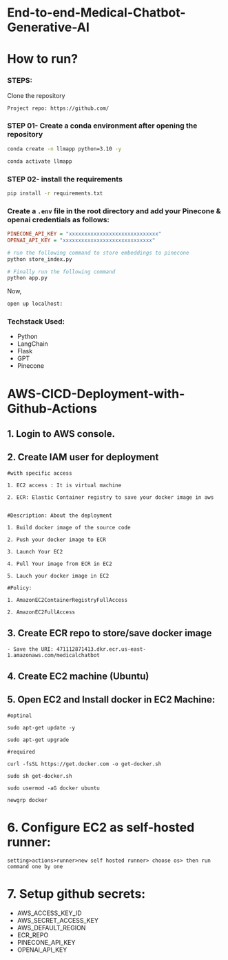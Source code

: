 # End-to-end-Medical-Chatbot-Generative-AI


# How to run?
### STEPS:

Clone the repository

```bash
Project repo: https://github.com/
```
### STEP 01- Create a conda environment after opening the repository

```bash
conda create -n llmapp python=3.10 -y
```

```bash
conda activate llmapp
```


### STEP 02- install the requirements
```bash
pip install -r requirements.txt
```


### Create a `.env` file in the root directory and add your Pinecone & openai credentials as follows:

```ini
PINECONE_API_KEY = "xxxxxxxxxxxxxxxxxxxxxxxxxxxxx"
OPENAI_API_KEY = "xxxxxxxxxxxxxxxxxxxxxxxxxxxxx"
```


```bash
# run the following command to store embeddings to pinecone
python store_index.py
```

```bash
# Finally run the following command
python app.py
```

Now,
```bash
open up localhost:
```


### Techstack Used:

- Python
- LangChain
- Flask
- GPT
- Pinecone



# AWS-CICD-Deployment-with-Github-Actions

## 1. Login to AWS console.

## 2. Create IAM user for deployment

	#with specific access

	1. EC2 access : It is virtual machine

	2. ECR: Elastic Container registry to save your docker image in aws


	#Description: About the deployment

	1. Build docker image of the source code

	2. Push your docker image to ECR

	3. Launch Your EC2 

	4. Pull Your image from ECR in EC2

	5. Lauch your docker image in EC2

	#Policy:

	1. AmazonEC2ContainerRegistryFullAccess

	2. AmazonEC2FullAccess

	
## 3. Create ECR repo to store/save docker image
    - Save the URI: 471112871413.dkr.ecr.us-east-1.amazonaws.com/medicalchatbot

	
## 4. Create EC2 machine (Ubuntu) 

## 5. Open EC2 and Install docker in EC2 Machine:
	
	
	#optinal

	sudo apt-get update -y

	sudo apt-get upgrade
	
	#required

	curl -fsSL https://get.docker.com -o get-docker.sh

	sudo sh get-docker.sh

	sudo usermod -aG docker ubuntu

	newgrp docker
	
# 6. Configure EC2 as self-hosted runner:
    setting>actions>runner>new self hosted runner> choose os> then run command one by one


# 7. Setup github secrets:

   - AWS_ACCESS_KEY_ID
   - AWS_SECRET_ACCESS_KEY
   - AWS_DEFAULT_REGION
   - ECR_REPO
   - PINECONE_API_KEY
   - OPENAI_API_KEY

    


